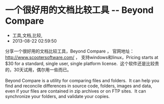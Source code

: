 # 一个很好用的文档比较工具 -- Beyond Compare
- 工具,文档,比较,
- 2013-08-22 02:59:50


<div>分享一个很好用的文档比较工具，Beyond Compare ， 官网地址：<a href="http://www.scootersoftware.com/">http://www.scootersoftware.com/</a>&nbsp;， 支持windows和linux，Pricing starts at $30 for a standard, single user, single platform license. &nbsp;这个软件还是比较贵的，30天试用，偶尔用一些而已。</div><div><br /></div>Beyond Compare is a utility for comparing files and folders.&nbsp; It can help you 
find and reconcile differences in source code, folders, images and data, even if 
your files are contained in zip archives or on FTP sites.&nbsp; It can synchronize 
your folders, and validate your copies.<div><br /></div><div><br /></div>
